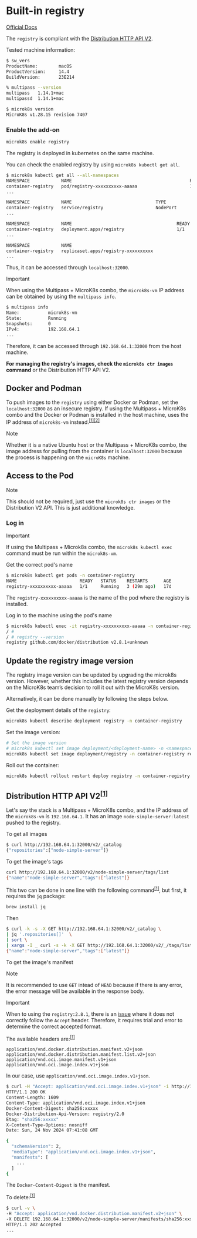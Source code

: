 # Built-in registry

[Official Docs](https://microk8s.io/docs/registry-built-in)

The `registry` is compliant with the [Distribution HTTP API V2](https://distribution.github.io/distribution/spec/api/).

Tested machine information:

```bash
$ sw_vers
ProductName:		macOS
ProductVersion:		14.4
BuildVersion:		23E214

% multipass --version
multipass   1.14.1+mac
multipassd  1.14.1+mac

$ microk8s version
MicroK8s v1.28.15 revision 7407
```

### Enable the add-on

```bash
microk8s enable registry
```

The registry is deployed in kubernetes on the same machine.

You can check the enabled registry by using `microk8s kubectl get all`.

```bash
$ microk8s kubectl get all --all-namespaces
NAMESPACE            NAME                                             READY   STATUS    RESTARTS      AGE
container-registry   pod/registry-xxxxxxxxxx-aaaaa                    1/1     Running   3 (27s ago)   17d
...

NAMESPACE            NAME                                TYPE           CLUSTER-IP       EXTERNAL-IP    PORT(S)                  AGE
container-registry   service/registry                    NodePort       10.152.183.135   <none>         5000:32000/TCP           17d
...

NAMESPACE            NAME                                        READY   UP-TO-DATE   AVAILABLE   AGE
container-registry   deployment.apps/registry                    1/1     1            1           17d
...

NAMESPACE            NAME                                                   DESIRED   CURRENT   READY   AGE
container-registry   replicaset.apps/registry-xxxxxxxxxx                    1         1         1       17d
...
```

Thus, it can be accessed through `localhost:32000`.

> [!IMPORTANT]
> When using the Multipass + MicroK8s combo, the `microk8s-vm` IP address can be obtained by using the `multipass info`.
>
> ```bash
> $ multipass info
> Name:           microk8s-vm
> State:          Running
> Snapshots:      0
> IPv4:           192.168.64.1
> ...
> ```
>
> Therefore, it can be accessed through `192.168.64.1:32000` from the host machine.

__For managing the registry's images, check the `microk8s ctr images` command__ or the Distribution HTTP API V2.

## Docker and Podman

To push images to the `registry` using either Docker or Podman, set the `localhost:32000` as an insecure registry. If using the Multipass + MicroK8s combo and the Docker or Podman is installed in the host machine, uses the IP address of `microk8s-vm` instead.<sup>[\[1\]](https://microk8s.io/docs/registry-built-in#what-if-microk8s-runs-inside-a-vm)</sup><sup>[\[2\]](https://discuss.kubernetes.io/t/how-to-use-the-built-in-registry/11274)</sup>

> [!NOTE]
> Whether it is a native Ubuntu host or the Multipass + MicroK8s combo, the image address for pulling from the container is `localhost:32000` because the process is happening on the `microK8s` machine.

## Access to the Pod

> [!NOTE]
> This should not be required, just use the `microk8s ctr images` or the Distribution V2 API. This is just additional knowledge.

### Log in

> [!IMPORTANT]
> If using the Multipass + Microk8s combo, the `microk8s kubectl exec` command must be run within the `microk8s-vm`.

Get the correct pod's name

```bash
$ microk8s kubectl get pods -n container-registry
NAME                        READY   STATUS    RESTARTS      AGE
registry-xxxxxxxxxx-aaaaa   1/1     Running   3 (29m ago)   17d
```

The `registry-xxxxxxxxxx-aaaaa` is the name of the pod where the registry is installed.

Log in to the machine using the pod's name

```bash
$ microk8s kubectl exec -it registry-xxxxxxxxxx-aaaaa -n container-registry -- /bin/sh
/ #
/ # registry --version
registry github.com/docker/distribution v2.8.1+unknown
```

## Update the registry image version

The registry image version can be updated by upgrading the microk8s version. However, whether this includes the latest registry version depends on the MicroK8s team’s decision to roll it out with the MicroK8s version. 

Alternatively, it can be done manually by following the steps below.

Get the deployment details of the `registry`:

```bash
microk8s kubectl describe deployment registry -n container-registry
```

Set the image version:

```bash
# Set the image version
# microk8s kubectl set image deployment/<deployment-name> -n <namespace> <container-name>=<image-name>:<tag>
microk8s kubectl set image deployment/registry -n container-registry registry=registry:2.8.3
```

Roll out the container:

```bash
microk8s kubectl rollout restart deploy registry -n container-registry
```

## Distribution HTTP API V2<sup>[\[1\]](https://tech.michaelaltfield.net/2024/09/03/container-download-curl-wget/)</sup>

Let's say the stack is a Multipass + MicroK8s combo, and the IP address of the `microk8s-vm` is `192.168.64.1`. It has an image `node-simple-server:latest` pushed to the registry.

To get all images

```bash
$ curl http://192.168.64.1:32000/v2/_catalog
{"repositories":["node-simple-server"]}
```

To get the image's tags

```bash
curl http://192.168.64.1:32000/v2/node-simple-server/tags/list
{"name":"node-simple-server","tags":["latest"]}
```

This two can be done in one line with the following command<sup>[\[1\]](https://github.com/canonical/microk8s/issues/382#issuecomment-488229576)</sup>, but first, it requires the `jq` package:

```bash
brew install jq
```

Then

```bash
$ curl -k -s -X GET http://192.168.64.1:32000/v2/_catalog \
| jq '.repositories[]'  \
| sort \
| xargs -I _ curl -s -k -X GET http://192.168.64.1:32000/v2/_/tags/list
{"name":"node-simple-server","tags":["latest"]}
```

To get the image's manifest

> [!NOTE]
> It is recommended to use `GET` intead of `HEAD` because if there is any error, the error message will be available in the response body.

> [!IMPORTANT]
> When to using the `registry:2.8.1`, there is an [issue](https://github.com/docker/hub-feedback/issues/2410) where it does not correctly follow the `Accept` header. Therefore, it requires trial and error to determine the correct accepted format.

The available headers are:<sup>[\[1\]](https://stackoverflow.com/a/69384703/16027098)</sup>

```
application/vnd.docker.distribution.manifest.v2+json
application/vnd.docker.distribution.manifest.list.v2+json
application/vnd.oci.image.manifest.v1+json
application/vnd.oci.image.index.v1+json
```

In our case, use `application/vnd.oci.image.index.v1+json`.

```bash
$ curl -H "Accept: application/vnd.oci.image.index.v1+json" -i http://192.168.64.1:32000/v2/node-simple-server/manifests/latest
HTTP/1.1 200 OK
Content-Length: 1609
Content-Type: application/vnd.oci.image.index.v1+json
Docker-Content-Digest: sha256:xxxxx
Docker-Distribution-Api-Version: registry/2.0
Etag: "sha256:xxxxx"
X-Content-Type-Options: nosniff
Date: Sun, 24 Nov 2024 07:41:08 GMT

{
  "schemaVersion": 2,
  "mediaType": "application/vnd.oci.image.index.v1+json",
  "manifests": [
    ...
  ]
{
```

The `Docker-Content-Digest` is the manifest.

To delete:<sup>[\[1\]](https://betterprogramming.pub/cleanup-your-docker-registry-ef0527673e3a)</sup>

```bash
$ curl -v \
-H "Accept: application/vnd.docker.distribution.manifest.v2+json" \
-X DELETE 192.168.64.1:32000/v2/node-simple-server/manifests/sha256:xxxxx
HTTP/1.1 202 Accepted
...
```
